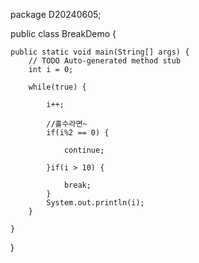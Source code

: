 package D20240605;

public class BreakDemo {

	public static void main(String[] args) {
		// TODO Auto-generated method stub
		int i = 0;
		
		while(true) {
			
			i++;
			
			//홀수라면~
			if(i%2 == 0) {

				continue;
				
			}if(i > 10) {
				
				break;
			}
			System.out.println(i);
		}

	}

}
